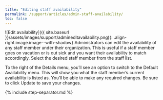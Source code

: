 ```yaml
---
title: "Editing staff availability"
permalink: /support/articles/admin-staff-availability/
toc: false
---
```


![Edit availability]({{ site.baseurl }}/assets/images/support/admineditavailability.png){: .align-right.image.image--with-shadow} Administrators can edit the availability of any staff member under their organization. This is useful if a staff member goes on vacation or is out sick and you want their availability to match accordingly. Select the desired staff member from the staff list.

To the right of the Details menu, you’ll see an option to switch to the Default Availability menu. This will show you what the staff member’s current availability is listed as. You’ll be able to make any required changes. Be sure to click Update to save your changes.

{% include step-separator.md %}
